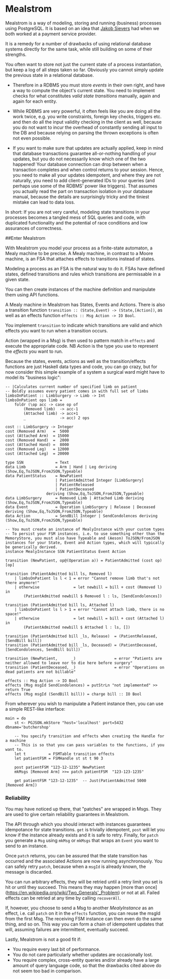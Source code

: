 Mealstrom
=========

Mealstrom is a way of modeling, storing and running (business) processes using PostgreSQL. It is based on an idea that [Jakob Sievers](http://canned.primat.es/) had when we both worked at a payment service provider.

It is a remedy for a number of drawbacks of using relational database systems directly for the same task, while still building on some of their strengths.

You often want to store not just the current state of a process instantiation, but keep a log of all steps taken so far. Obviously you cannot simply update the previous state in a relational database.

* Therefore in a RDBMS you must store *events* in their own right, and have a way to compute the object's current state. You need to implement checks for what constitutes *valid state transitions* manually, again and again for each entity.

* While RDBMS are very powerful, it often feels like you are doing all the work twice, e.g. you write constraints, foreign key checks, triggers etc. and then do all the input validity checking in the client as well, because you do not want to incur the overhead of constantly sending all input to the DB and because relying on parsing the thrown exceptions is often not even possible.

* If you want to make sure that updates are actually applied, keep in mind that database transactions guarantee all-or-nothing handling of your updates, but you do not necessarily know which one of the two happened! Your database connection can drop between when a transaction completes and when control returns to your session. Hence, you need to make all your updates idempotent, and where they are not naturally, you need to add client-generated IDs to your queries (and perhaps use some of the RDBMS' power like triggers). That assumes you actually read the part on transaction isolation in your database manual, because the details are surprisingly tricky and the tiniest mistake can lead to data loss.

In short: If you are not very careful, modeling state transitions in your processes becomes a tangled mess of SQL queries and code, with duplicated functionality and the potential of race conditions and low assurances of correctness.

##Enter Mealstrom

With Mealstrom you model your process as a finite-state automaton, a Mealy machine to be precise. A Mealy machine, in contrast to a Moore machine, is an FSA that attaches effects to transitions instead of states.

Modeling a process as an FSA is the natural way to do it. FSAs have defined states, defined transitions and rules which transitions are permissable in a given state.

You can then create instances of the machine definition and manipulate them using API functions.

A Mealy machine in Mealstrom has States, Events and Actions. There is also a transition function `transition :: (State,Event) -> (State,[Action])`, as well as an effects function `effects :: Msg Action -> IO Bool`.

You implement `transition` to indicate which transitions are valid and which effects you want to run when a transition occurs.

Action (wrapped in a Msg) is then used to pattern match in `effects` and execute the appropriate code.
NB *Action* is the type you use to represent the *effects* you want to run.


Because the states, events, actions as well as the transition/effects functions are just Haskell data types and code, you can go crazy, but for now consider this simple example of a system a surgical ward might have to model its "business logic":

```
-- |Calculates current number of specified limb on patient
-- Boldly assumes every patient comes in with full set of limbs
limbsOnPatient :: LimbSurgery -> Limb -> Int
limbsOnPatient ops limb =
    foldr (\op acc -> case op of
        (Removed limb)  -> acc-1
        (Attached limb) -> acc+1
        _               -> acc) 2 ops

cost :: LimbSurgery -> Integer
cost (Removed Arm)   =  5000
cost (Attached Arm)  = 15000
cost (Removed Hand)  =  2000
cost (Attached Hand) =  8000
cost (Removed Leg)   = 12000
cost (Attached Leg)  = 20000

type SSN              = Text
data Limb             = Arm | Hand | Leg deriving (Show,Eq,ToJSON,FromJSON,Typeable)
data PatientStatus    = NewPatient
                      | PatientAdmitted Integer [LimbSurgery]
                      | PatientReleased
                      | PatientDeceased
                  deriving (Show,Eq,ToJSON,FromJSON,Typeable)
data LimbSurgery      = Removed Limb | Attached Limb deriving (Show,Eq,ToJSON,FromJSON,Typeable)
data Event            = Operation LimbSurgery | Release | Deceased deriving (Show,Eq,ToJSON,FromJSON,Typeable)
data Action           = SendBill Integer | SendCondolences deriving (Show,Eq,ToJSON,FromJSON,Typeable)

-- You must create an instance of MealyInstance with your custom types
-- To persist your FSM instances, i.e. to use something other than the MemoryStore, you must also have Typeable and (Aeson) ToJSON/FromJSON instances for your State, Event and Action types, which will typically be generically derived.
instance MealyInstance SSN PatientStatus Event Action

transition (NewPatient, op@(Operation a)) = PatientAdmitted (cost op) [op]

transition (PatientAdmitted bill ls, Removed l)
    | limbsOnPatient ls l < 1 = error "Cannot remove limb that's not there anymore!"
    | otherwise               = let newbill = bill + cost (Removed l) in
        (PatientAdmitted newbill $ Removed l : ls, [SendCondolences])

transition (PatientAdmitted bill ls, Attached l)
	| limbsOnPatient ls l > 1 = error "Cannot attach limb, there is no space!"
	| otherwise               = let newbill = bill + cost (Attached l) in
	    (PatientAdmitted newbill $ Attached l : ls, [])

transition (PatientAdmitted bill _ls, Release)  = (PatientReleased, [SendBill bill])
transition (PatientAdmitted bill _ls, Deceased) = (PatientDeceased, [SendCondolences, SendBill bill])

transition (NewPatient,      _)                 = error "Patients are neither allowed to leave nor to die here before surgery"
transition (PatientDeceased, _)                 = error "Operations on dead patients are not billable"

effects :: Msg Action -> IO Bool
effects (Msg msgId SendCondolences) = putStrLn "not implemented" >> return True
effects (Msg msgId (SendBill bill)) = charge bill :: IO Bool
```


From wherever you wish to manipulate a Patient instance then, you can use a simple REST-like interface:

```
main = do
	st <- PGJSON.mkStore "host='localhost' port=5432 dbname='butchershop'
	
	-- You specify transition and effects when creating the Handle for a machine
	-- This is so that you can pass variables to the functions, if you want to.
	let t          = FSMTable transition effects
	let patientFSM = FSMHandle st st t 90 3
	
	post patientFSM "123-12-1235" NewPatient
	mkMsgs [Removed Arm] >>= patch patientFSM  "123-123-1235"
	
	get patientFSM "123-12-1235"  -- Just(PatientAdmitted 5000 [Removed Arm])
```


### Reliability
You may have noticed up there, that "patches" are wrapped in Msgs. They are used to give certain reliability guarantees in Mealstrom.

The API through which you should interact with instances guarantees idempotance for state transitions. `get` is trivially idempotent, `post` will let you know if the instance already exists and it is safe to retry. Finally, for `patch` you generate a `Msg` using `mkMsg` or `mkMsgs` that wraps an `Event` you want to send to an instance.

Once `patch` returns, you can be assured that the state transition has occurred and the associated Actions are now running asynchronously. You can safely retry `patch`, because when a `msgId` is already known, the message is discarded.

You can run arbitrary effects, they will be retried until a retry limit you set is hit or until they succeed. This means they may happen [more than once] (https://en.wikipedia.org/wiki/Two_Generals'_Problem) or not at all. Failed effects can be retried at any time by calling `recoverAll`.

If, however, you choose to send a Msg to another _MealyInstance_ as an effect, i.e. call `patch` on it in the `effects` function, you can reuse the msgId from the first Msg. The receiving FSM instance can then even do the same thing, and so on. This way you can form a chain of idempotent updates that will, assuming failures are intermittent, eventually succeed.


Lastly, Mealstrom is not a good fit if:

* You require every last bit of performance.
* You do not care particularly whether updates are occasionally lost.
* You require complex, cross-entity queries and/or already have a large amount of query language code, so that the drawbacks cited above do not seem too bad in comparison.

